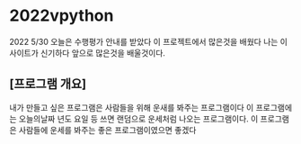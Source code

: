 # 2022vpython
2022 5/30 오늘은 수행평가 안내를 받았다
이 프로젝트에서 많은것을 배웠다
나는 이 사이트가 신기하다
앞으로 많은것을 배울것이다.

## [프로그램 개요]
내가 만들고 싶은 프로그램은 사람들을 위해 운새를 봐주는 프로그램이다
이 프로그램에는 오늘의날짜 년도 요일 등 쓰면 랜덤으로 운세처럼 나오는 프로그램이다.
이 프로그램은 사람들에 운세를 봐주는 좋은 프로그램이였으면 좋겠다
